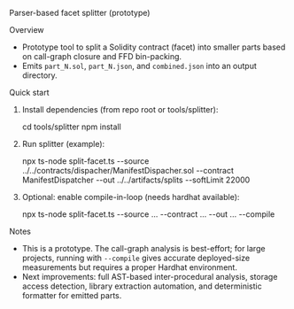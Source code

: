 Parser-based facet splitter (prototype)

Overview
- Prototype tool to split a Solidity contract (facet) into smaller parts based on call-graph closure and FFD bin-packing.
- Emits `part_N.sol`, `part_N.json`, and `combined.json` into an output directory.

Quick start
1. Install dependencies (from repo root or tools/splitter):

   cd tools/splitter
   npm install

2. Run splitter (example):

   npx ts-node split-facet.ts --source ../../contracts/dispacher/ManifestDispacher.sol --contract ManifestDispatcher --out ../../artifacts/splits --softLimit 22000

3. Optional: enable compile-in-loop (needs hardhat available):

   npx ts-node split-facet.ts --source ... --contract ... --out ... --compile

Notes
- This is a prototype. The call-graph analysis is best-effort; for large projects, running with `--compile` gives accurate deployed-size measurements but requires a proper Hardhat environment.
- Next improvements: full AST-based inter-procedural analysis, storage access detection, library extraction automation, and deterministic formatter for emitted parts.
